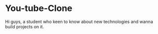 # You-tube-Clone
Hi guys, a student who keen to know about new technologies and wanna build projects on it.
